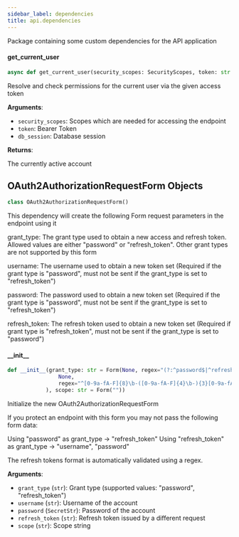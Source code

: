 ```yaml
---
sidebar_label: dependencies
title: api.dependencies
---
```


Package containing some custom dependencies for the API application


#### get\_current\_user

```python
async def get_current_user(security_scopes: SecurityScopes, token: str = Depends(__oauth2_scheme), db_session: Session = Depends(session)) -> tables.Account
```

Resolve and check permissions for the current user via the given access token

**Arguments**:

- `security_scopes`: Scopes which are needed for accessing the endpoint
- `token`: Bearer Token
- `db_session`: Database session

**Returns**:

The currently active account

## OAuth2AuthorizationRequestForm Objects

```python
class OAuth2AuthorizationRequestForm()
```

This dependency will create the following Form request parameters in the endpoint using it

grant_type: The grant type used to obtain a new access and refresh token. Allowed values are
either &quot;password&quot; or &quot;refresh_token&quot;. Other grant types are not supported by this form

username:   The username used to obtain a new token set (Required if the grant type is
&quot;password&quot;, must not be sent if the grant_type is set to &quot;refresh_token&quot;)

password:   The password used to obtain a new token set (Required if the grant type is
&quot;password&quot;, must not be sent if the grant_type is set to &quot;refresh_token&quot;)

refresh_token: The refresh token used to obtain a new token set (Required if grant type is
&quot;refresh_token&quot;, must not be sent if the grant_type is set to &quot;password&quot;)


#### \_\_init\_\_

```python
def __init__(grant_type: str = Form(None, regex="(?:^password$|^refresh_token$)"), username: str = Form(None, min_length=1), password: SecretStr = Form(None, min_length=1), refresh_token: str = Form(
                None,
                regex="^[0-9a-fA-F]{8}\b-([0-9a-fA-F]{4}\b-){3}[0-9a-fA-F]{12}$"
            ), scope: str = Form(""))
```

Initialize the new OAuth2AuthorizationRequestForm

If you protect an endpoint with this form you may not pass the following form data:

Using &quot;password&quot; as grant_type -&gt; &quot;refresh_token&quot;
Using &quot;refresh_token&quot; as grant_type -&gt; &quot;username&quot;, &quot;password&quot;

The refresh tokens format is automatically validated using a regex.

**Arguments**:

- `grant_type` (`str`): Grant type (supported values: &quot;password&quot;, &quot;refresh_token&quot;)
- `username` (`str`): Username of the account
- `password` (`SecretStr`): Password of the account
- `refresh_token` (`str`): Refresh token issued by a different request
- `scope` (`str`): Scope string

